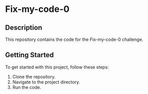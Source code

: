 # Fix-my-code-0

## Description
This repository contains the code for the Fix-my-code-0 challenge.

## Getting Started
To get started with this project, follow these steps:

1. Clone the repository.
2. Navigate to the project directory.
3. Run the code.
